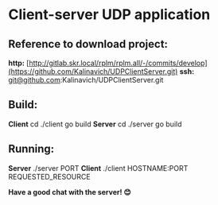 # Client-server UDP application

## Reference to download project:  
**http:** [http://gitlab.skr.local/rplm/rplm.all/-/commits/develop](https://github.com/Kalinavich/UDPClientServer.git)
**ssh:** git@github.com:Kalinavich/UDPClientServer.git
## Build:
**Client**
cd ./client
go build
**Server**
cd ./server
go build

## Running:
**Server**
./server PORT
**Client**
./client HOSTNAME:PORT REQUESTED_RESOURCE

**Have a good chat with the server! 😊**
